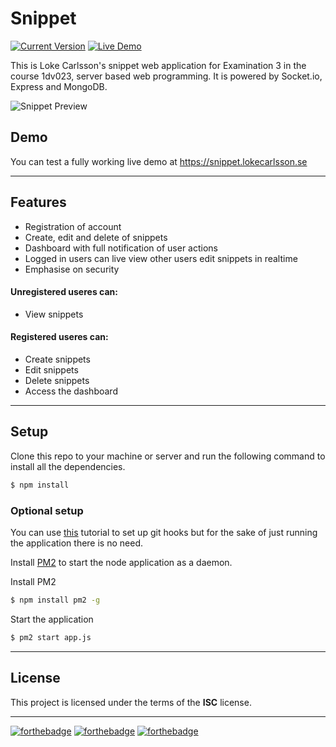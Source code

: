 Snippet
============
[![Current Version](https://img.shields.io/badge/version-1.1-green.svg)](https://github.com/1dv023/lc222ak-examination-3) 
[![Live Demo](https://img.shields.io/badge/demo-online-green.svg)](https://snippet.lokecarlsson.se) 

This is Loke Carlsson's snippet web application for Examination 3 in the course 1dv023, server based web programming. It is  powered by Socket.io, Express and MongoDB.

![Snippet Preview](http://i.imgur.com/wWhkJVx.png)

## Demo
You can test a fully working live demo at https://snippet.lokecarlsson.se

---

## Features
- Registration of account
- Create, edit and delete of snippets
- Dashboard with full notification of user actions
- Logged in users can live view other users edit snippets in realtime
- Emphasise on security

#### Unregistered useres can:
- View snippets

#### Registered useres can:
 - Create snippets
 - Edit snippets
 - Delete snippets
 - Access the dashboard

---

## Setup
Clone this repo to your machine or server and run the following command to install all the dependencies.
```bash
$ npm install
```

### Optional setup

You can use [this](https://www.digitalocean.com/community/tutorials/how-to-set-up-automatic-deployment-with-git-with-a-vps) tutorial to set up git hooks but for the sake of just running the application there is no need.

Install [PM2](https://github.com/Unitech/pm2) to start the node application as a daemon.

Install PM2
```bash
$ npm install pm2 -g
```
Start the application
```bash
$ pm2 start app.js
```

---

## License

This project is licensed under the terms of the **ISC** license.

---

[![forthebadge](http://forthebadge.com/images/badges/built-with-love.svg)](http://forthebadge.com)
[![forthebadge](http://forthebadge.com/images/badges/made-with-crayons.svg)](http://forthebadge.com)
[![forthebadge](http://forthebadge.com/images/badges/powered-by-electricity.svg)](http://forthebadge.com)